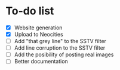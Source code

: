 # To-do list
- [x] Website generation
- [x] Upload to Neocities
- [ ] Add "that grey line" to the SSTV filter
- [ ] Add line corruption to the SSTV filter
- [ ] Add the posibility of posting real images
- [ ] Better documentation